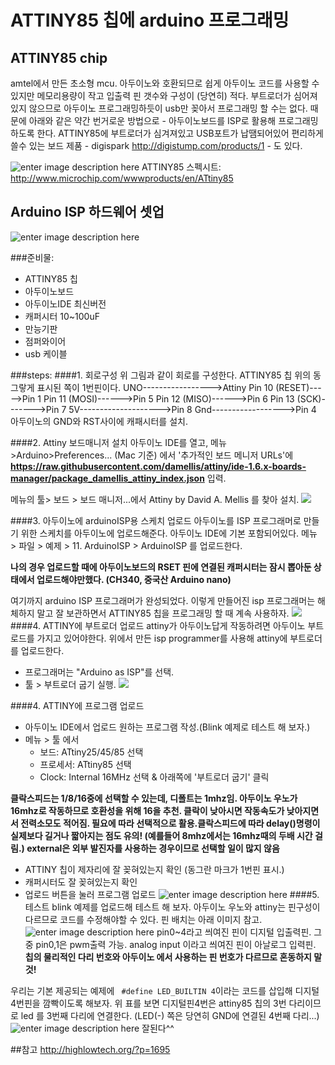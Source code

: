 # ATTINY85 칩에 arduino 프로그래밍

## ATTINY85 chip
amtel에서 만든 초소형 mcu. 아두이노와 호환되므로 쉽게 아두이노 코드를 사용할 수 있지만 메모리용량이 작고 입출력 핀 갯수와 구성이 (당연히) 적다.
부트로더가 심어져있지 않으므로 아두이노 프로그래밍하듯이 usb만 꽂아서 프로그래밍 할 수는 없다. 때문에 아래와 같은 약간 번거로운 방법으로 - 아두이노보드를 ISP로 활용해 프로그래밍 하도록 한다. ATTINY85에 부트로더가 심겨져있고 USB포트가 납땜되어있어 편리하게 쓸수 있는 보드 제품 - digispark http://digistump.com/products/1 - 도 있다.

![enter image description here](https://cdn.instructables.com/FU0/N41R/J8AGYVAO/FU0N41RJ8AGYVAO.MEDIUM.jpg)
ATTINY85 스펙시트: http://www.microchip.com/wwwproducts/en/ATtiny85

## Arduino ISP 하드웨어 셋업
![enter image description here](http://highlowtech.org/wp-content/uploads/2011/06/Screen-shot-2011-06-06-at-1.46.39-PM.png)

###준비물:
* ATTINY85 칩
* 아두이노보드
* 아두이노IDE 최신버전
* 캐퍼시터 10~100uF
* 만능기판
* 점퍼와이어
* usb 케이블

###steps:
####1. 회로구성
위 그림과 같이 회로를 구성한다.
ATTINY85 칩 위의 동그랗게 표시된 쪽이 1번핀이다.
UNO----------------->Attiny
Pin 10 (RESET)----->Pin 1
Pin 11 (MOSI)------>Pin 5
Pin 12 (MISO)------>Pin 6
Pin 13 (SCK)------->Pin 7
5V-------------------->Pin 8
Gnd------------------>Pin 4
아두이노의 GND와 RST사이에 캐패시터를 설치.

####2. Attiny 보드매니저 설치
아두이노 IDE를 열고,  메뉴>Arduino>Preferences... (Mac 기준) 에서 '추가적인 보드 메니저 URLs'에 **https://raw.githubusercontent.com/damellis/attiny/ide-1.6.x-boards-manager/package_damellis_attiny_index.json** 입력.

메뉴의 툴> 보드 > 보드 매니저...에서 Attiny by David A. Mellis 를 찾아 설치.
![](https://cl.ly/341139321L0U/Image%202017-11-03%20at%205.06.01%20AM.png)

####3.  아두이노에 arduinoISP용 스케치 업로드
아두이노를 ISP 프로그래머로 만들기 위한 스케치를 아두이노에 업로드해준다. 아두이노 IDE에 기본 포함되어있다. 메뉴 > 파일 > 예제 > 11. ArduinoISP > ArduinoISP 를 업로드한다.

**나의 경우 업로드할 때에 아두이노보드의 RSET 핀에  연결된 캐퍼시터는 잠시 뽑아둔 상태에서 업로드해야만했다. (CH340, 중국산 Arduino nano)**

여기까지 arduino ISP 프로그래머가 완성되었다. 이렇게 만들어진 isp 프로그래머는 해체하지 말고 잘 보관하면서 ATTINY85 칩을 프로그래밍 할 때 계속 사용하자.
![](https://cl.ly/1i1e3u0k383M/Image%202017-11-03%20at%207.50.17%20AM.png)
####4. ATTINY에 부트로더 업로드
attiny가 아두이노답게 작동하려면 아두이노 부트로드를 가지고 있어야한다.
위에서 만든 isp programmer를 사용해 attiny에 부트로더를 업로드한다.
* 프로그래머는 "Arduino as ISP"를 선택.
* 툴 > 부트로더 굽기 실행.
![](https://p195.p4.n0.cdn.getcloudapp.com/items/Jru7Dx2Y/Image+2020-01-02+at+4.56.28+PM.png?v=1ae9d4fb6e639fc802b0a0150bcce75f)

####4. ATTINY에 프로그램 업로드
* 아두이노 IDE에서 업로드 원하는 프로그램 작성.(Blink 예제로 테스트 해 보자.)
* 메뉴 > 툴 에서
	- 보드: ATtiny25/45/85 선택
	- 프로세서: ATtiny85 선택
	- Clock: Internal 16MHz 선택 & 아래쪽에 '부트로더 굽기'  클릭

**클락스피드는 1/8/16중에 선택할 수 있는데, 디폴트는 1mhz임. 아두이노 우노가 16mhz로 작동하므로 호환성을 위해 16을 추천. 클락이 낮아시면 작동속도가 낮아지면서 전력소모도 적어짐. 필요에 따라 선택적으로 활용.클락스피드에 따라 delay()명령이 실제보다 길거나 짧아지는 점도 유의! (예를들어 8mhz에서는 16mhz때의 두배 시간 걸림.) external은 외부 발진자를 사용하는 경우이므로 선택할 일이 많지 않음**

* ATTINY 칩이 제자리에 잘 꽂혀있는지 확인 (동그란 마크가 1번핀 표시.)
* 캐퍼시터도 잘 꽂혀있는지 확인
* 업로드 버튼을 눌러 프로그램 업로드
![enter image description here](https://cl.ly/2Y0R2w2z0X2T/Image%202017-11-03%20at%206.12.50%20AM.png)
####5. 테스트
blink 예제를 업로드해 테스트 해 보자.
아두이노 우노와 attiny는 핀구성이 다르므로 코드를 수정해야할 수 있다. 핀 배치는 아래 이미지 참고.
![enter image description here](http://highlowtech.org/wp-content/uploads/2011/10/ATtiny45-85.png)
pin0~4라고 씌여진 핀이 디지털 입출력핀.
그 중 pin0,1은 pwm출력 가능.
analog input 이라고 씌여진 핀이 아날로그 입력핀.
**칩의 물리적인 다리 번호와 아두이노 에서 사용하는 핀 번호가 다르므로 혼동하지 말것!**

우리는 기본 제공되는 예제에 ``` #define LED_BUILTIN 4```이라는 코드를 삽입해 디지털 4번핀을 깜빡이도록 해보자.
위 표를 보면 디지털핀4번은 attiny85 칩의 3번 다리이므로 led 를 3번째 다리에 연결한다. (LED(-) 쪽은 당연히 GND에 연결된 4번째 다리...)
![enter image description here](https://cl.ly/3m03332R1m3m/download/2017-11-03%2007_01_47.gif)
잘된다^^

##참고
http://highlowtech.org/?p=1695
